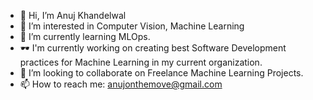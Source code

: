 - 👋 Hi, I’m Anuj Khandelwal
- 👀 I’m interested in Computer Vision, Machine Learning
- 🌱 I’m currently learning MLOps.
- 🕶 I'm currently working on creating best Software Development practices for Machine Learning in my current organization.
- 🤝 I’m looking to collaborate on Freelance Machine Learning Projects.
- 📫 How to reach me: anujonthemove@gmail.com

<!---
anujonthemove/anujonthemove is a ✨ special ✨ repository because its `README.md` (this file) appears on your GitHub profile.
You can click the Preview link to take a look at your changes.
--->
